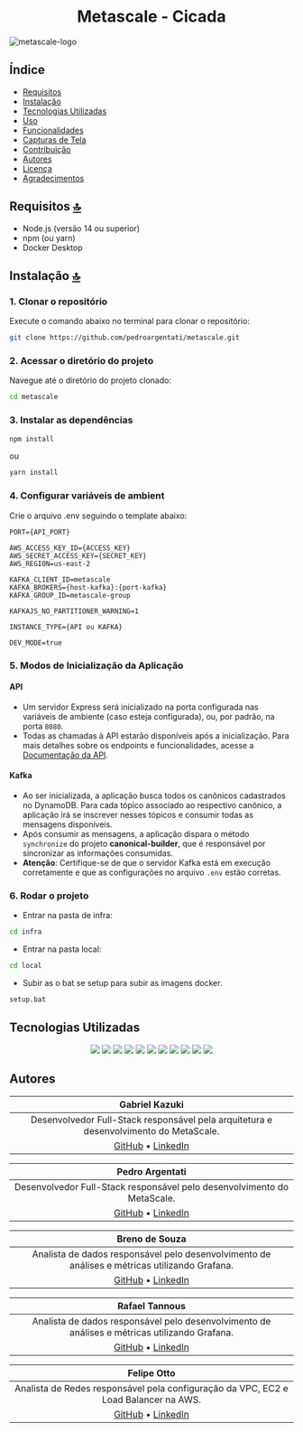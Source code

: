 <h1 align='center'>
Metascale - Cicada
</h1>

![metascale-logo](https://github.com/user-attachments/assets/1e16633c-0723-416b-8552-0e4e93fb30be)

</div>

## Índice

- [Requisitos](#requisitos)
- [Instalação](#instalação)
- [Tecnologias Utilizadas](#techs)
- [Uso](#uso)
- [Funcionalidades](#funcionalidades)
- [Capturas de Tela](#capturas-de-tela)
- [Contribuição](#contribuição)
- [Autores](#autores)
- [Licença](#licença)
- [Agradecimentos](#agradecimentos)

## Requisitos [🔝](#requisitos)

- Node.js (versão 14 ou superior)
- npm (ou yarn)
- Docker Desktop

## Instalação [🔝](#instalação)

### 1. Clonar o repositório

Execute o comando abaixo no terminal para clonar o repositório:

```bash
git clone https://github.com/pedroargentati/metascale.git
```

### 2. Acessar o diretório do projeto

Navegue até o diretório do projeto clonado:

```bash
cd metascale
```

### 3. Instalar as dependências

```bash
npm install
```
ou
```bash
yarn install
```
### 4. Configurar variáveis de ambient

Crie o arquivo .env seguindo o template abaixo:
```env
PORT={API_PORT}

AWS_ACCESS_KEY_ID={ACCESS_KEY}
AWS_SECRET_ACCESS_KEY={SECRET_KEY}
AWS_REGION=us-east-2

KAFKA_CLIENT_ID=metascale
KAFKA_BROKERS={host-kafka}:{port-kafka}
KAFKA_GROUP_ID=metascale-group

KAFKAJS_NO_PARTITIONER_WARNING=1

INSTANCE_TYPE={API ou KAFKA}

DEV_MODE=true
```

### 5. Modos de Inicialização da Aplicação

#### API

- Um servidor Express será inicializado na porta configurada nas variáveis de ambiente (caso esteja configurada), ou, por padrão, na porta `8080`.
- Todas as chamadas à API estarão disponíveis após a inicialização. Para mais detalhes sobre os endpoints e funcionalidades, acesse a [Documentação da API](http://localhost:8080/api-docs/#/).

#### Kafka

- Ao ser inicializada, a aplicação busca todos os canônicos cadastrados no DynamoDB. Para cada tópico associado ao respectivo canônico, a aplicação irá se inscrever nesses tópicos e consumir todas as mensagens disponíveis.
- Após consumir as mensagens, a aplicação dispara o método `synchronize` do projeto **canonical-builder**, que é responsável por sincronizar as informações consumidas.
- **Atenção**: Certifique-se de que o servidor Kafka está em execução corretamente e que as configurações no arquivo `.env` estão corretas.

### 6. Rodar o projeto

- Entrar na pasta de infra:
```bash
cd infra
```
- Entrar na pasta local:
```bash
cd local
```
- Subir as o bat se setup para subir as imagens docker.
```bash
setup.bat
```

## Tecnologias Utilizadas
<div align="center">
<img src="https://img.shields.io/badge/TypeScript-007ACC?style=for-the-badge&logo=typescript&logoColor=white" />
<img src="https://img.shields.io/badge/Node%20js-339933?style=for-the-badge&logo=nodedotjs&logoColor=white" />
<img src="https://img.shields.io/badge/Express%20js-000000?style=for-the-badge&logo=express&logoColor=white"/>
<img src="https://img.shields.io/badge/ts--node-3178C6?style=for-the-badge&logo=ts-node&logoColor=white" />
<img src="https://img.shields.io/badge/Apache_Kafka-231F20?style=for-the-badge&logo=apache-kafka&logoColor=white"/>
<img src="https://img.shields.io/badge/Amazon AWS-FF9900?style=for-the-badge&logo=amazonaws&logoColor=white" />
<img src="https://img.shields.io/badge/Docker-2CA5E0?style=for-the-badge&logo=docker&logoColor=white"/>
<img src="https://img.shields.io/badge/Amazon%20DynamoDB-4053D6?style=for-the-badge&logo=Amazon%20DynamoDB&logoColor=white" />
<img src="https://img.shields.io/badge/Grafana-F2F4F9?style=for-the-badge&logo=grafana&logoColor=orange&labelColor=F2F4F9" />
<img src="https://img.shields.io/badge/MySQL-005C84?style=for-the-badge&logo=mysql&logoColor=white" />
<img src="https://img.shields.io/badge/Swagger-85EA2D?style=for-the-badge&logo=Swagger&logoColor=white" />

</div>

## Autores

<div align="center">

| **Gabriel Kazuki**                                                                                             |
|:-------------------------------------------------------------------------------------------------------------:|
| Desenvolvedor Full-Stack responsável pela arquitetura e desenvolvimento do MetaScale.                          |
| [GitHub](https://github.com/GKazukiOnishi) • [LinkedIn](https://www.linkedin.com/in/gabriel-onishi)            |

| **Pedro Argentati**                                                                                            |
|:-------------------------------------------------------------------------------------------------------------:|
| Desenvolvedor Full-Stack responsável pelo desenvolvimento do MetaScale.                                        |
| [GitHub](https://github.com/pedroargentati) • [LinkedIn](https://www.linkedin.com/in/pedro-argentati)          |

| **Breno de Souza**                                                                                             |
|:-------------------------------------------------------------------------------------------------------------:|
| Analista de dados responsável pelo desenvolvimento de análises e métricas utilizando Grafana.                 |
| [GitHub](https://github.com/breno-souza) • [LinkedIn](https://www.linkedin.com/in/breno-souza)                 |

| **Rafael Tannous**                                                                                             |
|:-------------------------------------------------------------------------------------------------------------:|
| Analista de dados responsável pelo desenvolvimento de análises e métricas utilizando Grafana.                 |
| [GitHub](https://github.com/rafaeltannous) • [LinkedIn](https://www.linkedin.com/in/rafael-tannous)            |

| **Felipe Otto**                                                                                                |
|:-------------------------------------------------------------------------------------------------------------:|
| Analista de Redes responsável pela configuração da VPC, EC2 e Load Balancer na AWS.                            |
| [GitHub](https://github.com/felipe-otto) • [LinkedIn](https://www.linkedin.com/in/felipe-otto)                 |

</div>



